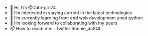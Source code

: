 - 👋 Hi, I’m @Data-girl24
- 👀 I’m interested in staying current in the latest technologies
- 🌱 I’m currently learning front end web development aned python
- 💞️ I’m looking forward to collaborating with my peers 
- 📫 How to reach me... Twitter Ronnie_daSQL

<!---
Data-girl24/Data-girl24 is a ✨ special ✨ repository because its `README.md` (this file) appears on your GitHub profile.
You can click the Preview link to take a look at your changes.
--->
